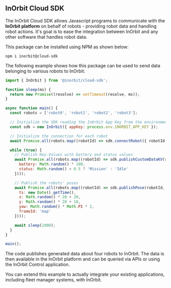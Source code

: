 InOrbit Cloud SDK
---

The InOrbit Cloud SDK allows Javascript programs to communicate with the **InOrbit platform**
on behalf of robots - providing robot data and handling robot actions.
It's goal is to ease the integration between InOrbit and any other software that 
handles robot data.

This package can be installed using NPM as shown below:

```console
npm i inorbit@cloud-sdk
```

The following example shows how this package can be used to send data belonging
to various robots to InOrbit:

```javascript
import { InOrbit } from '@inorbit/cloud-sdk';

function sleep(ms) {
  return new Promise((resolve) => setTimeout(resolve, ms));
}

async function main() {
  const robots = ['robot0', 'robot1', 'robot2', 'robot3'];

  // Initialize the SDK reading the InOrbit App Key from the environment
  const sdk = new InOrbit({ appKey: process.env.INORBIT_APP_KEY });

  // Initialize the connection for each robot
  await Promise.all(robots.map((robotId) => sdk.connectRobot({ robotId })));

  while (true) {
    // Publish Key-Values with battery and status values
    await Promise.all(robots.map((robotId) => sdk.publishCustomDataKV(robotId, {
      battery: Math.random() * 100,
      status: Math.random() > 0.5 ? 'Mission' : 'Idle'
    })));

    // Publish the robots' poses
    await Promise.all(robots.map((robotId) => sdk.publishPose(robotId, {
      ts: new Date().getTime(),
      x: Math.random() * 20 + 20,
      y: Math.random() * 20 + 10,
      yaw: Math.random() * Math.PI * 2,
      frameId: 'map'
    })));

    await sleep(1000);
  }
}

main();
```

The code publishes generated data about four robots to InOrbit. The data is then
available in the InOrbit platform and can be queried via APIs or using the InOrbit Control application.

You can extend this example to actually integrate your existing applications, including fleet manager systems,
with InOrbit.
